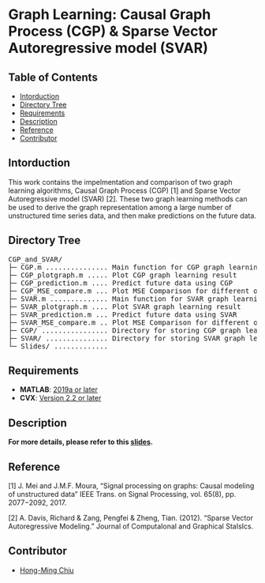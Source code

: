 # Graph Learning: Causal Graph Process (CGP) & Sparse Vector Autoregressive model (SVAR)

## Table of Contents
- [Intorduction](#intorduction)
- [Directory Tree](#directory-tree)
- [Requirements](#requirements)
- [Description](#description)
- [Reference](#reference)
- [Contributor](#contributor)

## Intorduction
This work contains the impelmentation and comparison of two graph learning algorithms, Causal Graph Process (CGP) [1] and Sparse Vector Autoregressive model (SVAR) [2]. These two graph learning methods can be used to derive the graph representation among a large number of unstructured time series data, and then make predictions on the future data.

## Directory Tree
<pre>
CGP_and_SVAR/
├─ CGP.m ............... Main function for CGP graph learning
├─ CGP_plotgraph.m ..... Plot CGP graph learning result
├─ CGP_prediction.m .... Predict future data using CGP
├─ CGP_MSE_compare.m ... Plot MSE Comparison for different orders of CGP
├─ SVAR.m .............. Main function for SVAR graph learning
├─ SVAR_plotgraph.m .... Plot SVAR graph learning result
├─ SVAR_prediction.m ... Predict future data using SVAR
├─ SVAR_MSE_compare.m .. Plot MSE Comparison for different orders of SVAR
├─ CGP/ ................ Directory for storing CGP graph learning data
├─ SVAR/ ............... Directory for storing SVAR graph learning data
└─ Slides/ ............. 
</pre>

## Requirements
- **MATLAB**: [2019a or later](https://www.mathworks.com/products/matlab.html)
- **CVX**: [Version 2.2 or later](http://cvxr.com/cvx/)

## Description
**For more details, please refer to this [slides](https://github.com/Hong-Ming/CGP_and_SVAR/blob/main/Slides/cgp_and_svar.pdf).**

## Reference
[1] J. Mei and J.M.F. Moura, “Signal processing on graphs: Causal modeling of unstructured data” IEEE Trans. on
Signal Processing, vol. 65(8), pp. 2077−2092, 2017.

[2] A. Davis, Richard & Zang, Pengfei & Zheng, Tian. (2012). “Sparse Vector Autoregressive Modeling.” Journal of
ComputaIonal and Graphical StaIsIcs.

## Contributor
- [Hong-Ming Chiu](https://hong-ming.github.io/)